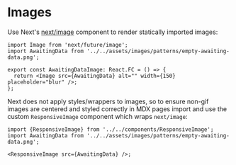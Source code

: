 # Images

Use Next's [next/image](https://nextjs.org/docs/api-reference/next/image) component to render statically imported images:

```tsx
import Image from 'next/future/image';
import AwaitingData from '../../assets/images/patterns/empty-awaiting-data.png';

export const AwaitingDataImage: React.FC = () => {
  return <Image src={AwaitingData} alt="" width={150} placeholder="blur" />;
};
```

Next does not apply styles/wrappers to images, so to ensure non-gif images are centered and styled correctly in MDX pages import and use the custom `ResponsiveImage` component which wraps `next/image`:

```tsx
import {ResponsiveImage} from '../../components/ResponsiveImage';
import AwaitingData from '../../assets/images/patterns/empty-awaiting-data.png';

<ResponsiveImage src={AwaitingData} />;
```
